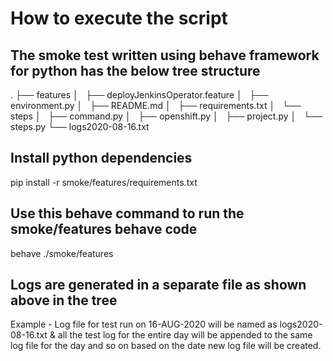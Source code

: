 # How to execute the script

## The smoke test written using behave framework for python has the below tree structure
.
├── features
│   ├── deployJenkinsOperator.feature
│   ├── environment.py
│   ├── README.md
│   ├── requirements.txt
│   └── steps
│       ├── command.py
│       ├── openshift.py
│       ├── project.py
│       └── steps.py
└── logs2020-08-16.txt


## Install python dependencies
pip install -r smoke/features/requirements.txt

## Use this behave command to run the smoke/features behave code
behave ./smoke/features

## Logs are generated in a separate file as shown above in the tree
Example - Log file for test run on 16-AUG-2020 will be named as logs2020-08-16.txt & all the test log for the entire day will be appended to the same log file for the day and so on based on the date new log file will be created.

